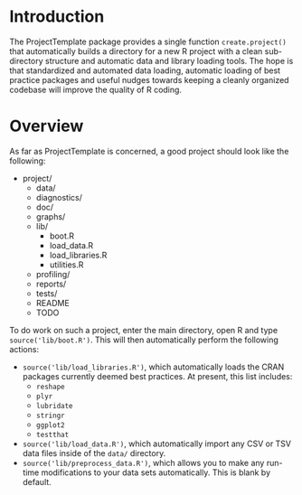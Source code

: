 # Introduction
The ProjectTemplate package provides a single function `create.project()` that automatically builds a directory for a new R project with a clean sub-directory structure and automatic data and library loading tools. The hope is that standardized and automated data loading, automatic loading of best practice packages and useful nudges towards keeping a cleanly organized codebase will improve the quality of R coding.

# Overview
As far as ProjectTemplate is concerned, a good project should look like the following:

* project/
    * data/
    * diagnostics/
    * doc/
    * graphs/
    * lib/
        * boot.R
        * load_data.R
        * load_libraries.R
        * utilities.R
    * profiling/
    * reports/
    * tests/
    * README
    * TODO

To do work on such a project, enter the main directory, open R and type `source('lib/boot.R')`. This will then automatically perform the following actions:

* `source('lib/load_libraries.R')`, which automatically loads the CRAN packages currently deemed best practices. At present, this list includes:
    * `reshape`
    * `plyr`
    * `lubridate`
    * `stringr`
    * `ggplot2`
    * `testthat`
* `source('lib/load_data.R')`, which automatically import any CSV or TSV data files inside of the `data/` directory.
* `source('lib/preprocess_data.R')`, which allows you to make any run-time modifications to your data sets automatically. This is blank by default.
